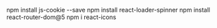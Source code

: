 npm install js-cookie --save
npm install react-loader-spinner
npm install react-router-dom@5
npm i react-icons

